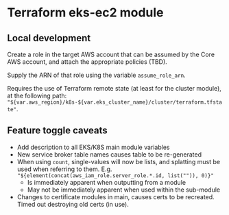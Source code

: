# Terraform eks-ec2 module

## Local development

Create a role in the target AWS account that can be assumed by the Core AWS account, and attach the appropriate policies (TBD).

Supply the ARN of that role using the variable `assume_role_arn`.

Requires the use of Terraform remote state (at least for the cluster module), at the following path: `"${var.aws_region}/k8s-${var.eks_cluster_name}/cluster/terraform.tfstate"`.

## Feature toggle caveats

* Add description to all EKS/K8S main module variables
* New service broker table names causes table to be re-generated
* When using `count`, single-values will now be lists, and splatting must be used when referring to them. E.g. `"${element(concat(aws_iam_role.server_role.*.id, list("")), 0)}"`
  * Is immediately apparent when outputting from a module
  * May not be immediately apparent when used within the sub-module
* Changes to certificate modules in main, causes certs to be recreated. Timed out destroying old certs (in use).
